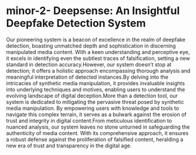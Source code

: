 # minor-2- Deepsense: An Insightful Deepfake Detection System

Our pioneering system is a beacon of excellence in the realm of deepfake
detection, boasting unmatched depth and sophistication in discerning manipulated
media content. With a keen understanding and perceptive eye, it excels in
identifying even the subtlest traces of falsification, setting a new standard in
detection accuracy.However, our system doesn’t stop at detection; it offers a
holistic approach encompassing thorough analysis and meaningful interpretation of
detected instances.By delving into the intricacies of synthetic media manipulation, it
provides invaluable insights into underlying techniques and motives, enabling users
to understand the evolving landscape of digital deception.More than a detection
tool, our system is dedicated to mitigating the pervasive threat posed by synthetic
media manipulation. By empowering users with knowledge and tools to navigate
this complex terrain, it serves as a bulwark against the erosion of trust and integrity
in digital content.From meticulous identification to nuanced analysis, our system
leaves no stone unturned in safeguarding the authenticity of media content. With
its comprehensive approach, it ensures a robust defense against the proliferation of
falsified content, heralding a new era of trust and transparency in the digital age.

